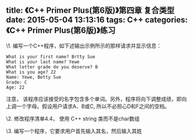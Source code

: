 title: 《C++ Primer Plus(第6版)》第四章 复合类型 
date: 2015-05-04 13:13:16
tags: C++
categories: 《C++ Primer Plus(第6版)》练习
---

\1. 编写一个C++程序，如下述输出示例所示的那样请求并显示信息：

```
What is your first name? Brtty Sue
What is your last name? Yewe
What letter grade do you deserve? B
What is you age? 22
Name: Yewe, Betty Sue
Grade: C
Age: 22
```

注意， 该程序应该接受的名字包含多个单词。另外，程序将向下调整成绩，即向上调一个字母。假设用户请求A、B或C, 所以不必担心D和F之间的空档。

\2. 修改程序清单4.4， 使用 C++ string 类而不是char数组

\3. 编写一个程序，它要求用户首先输入其名，然后输入其姓
